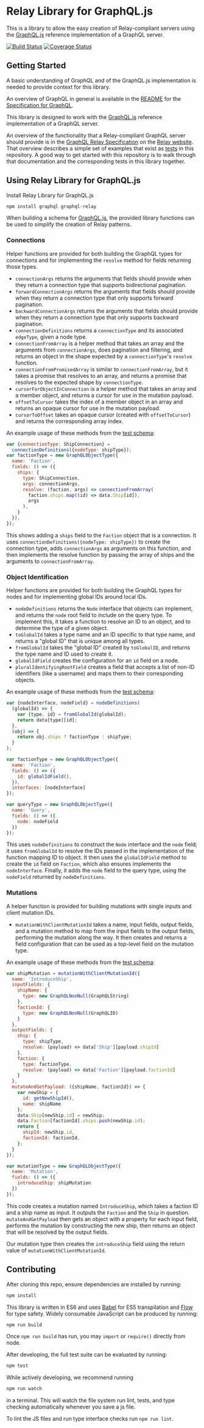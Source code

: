 # Relay Library for GraphQL.js

This is a library to allow the easy creation of Relay-compliant servers using the [GraphQL.js](https://github.com/graphql/graphql-js) reference implementation of a GraphQL server.

[![Build Status](https://travis-ci.org/graphql/graphql-relay-js.svg?branch=master)](https://travis-ci.org/graphql/graphql-relay-js)
[![Coverage Status](https://coveralls.io/repos/graphql/graphql-relay-js/badge.svg?branch=master&service=github)](https://coveralls.io/github/graphql/graphql-relay-js?branch=master)

## Getting Started

A basic understanding of GraphQL and of the GraphQL.js implementation is needed to provide context for this library.

An overview of GraphQL in general is available in the [README](https://github.com/facebook/graphql/blob/master/README.md) for the [Specification for GraphQL](https://github.com/facebook/graphql).

This library is designed to work with the [GraphQL.js](https://github.com/graphql/graphql-js) reference implementation of a GraphQL server.

An overview of the functionality that a Relay-compliant GraphQL server should provide is in the [GraphQL Relay Specification](https://facebook.github.io/relay/docs/graphql-relay-specification.html) on the [Relay website](https://facebook.github.io/relay/). That overview describes a simple set of examples that exist as [tests](src/__tests__) in this repository. A good way to get started with this repository is to walk through that documentation and the corresponding tests in this library together.

## Using Relay Library for GraphQL.js

Install Relay Library for GraphQL.js

```sh
npm install graphql graphql-relay
```

When building a schema for [GraphQL.js](https://github.com/graphql/graphql-js), the provided library functions can be used to simplify the creation of Relay patterns.

### Connections

Helper functions are provided for both building the GraphQL types for connections and for implementing the `resolve` method for fields returning those types.

- `connectionArgs` returns the arguments that fields should provide when they return a connection type that supports bidirectional pagination.
- `forwardConnectionArgs` returns the arguments that fields should provide when they return a connection type that only supports forward pagination.
- `backwardConnectionArgs` returns the arguments that fields should provide when they return a connection type that only supports backward pagination.
- `connectionDefinitions` returns a `connectionType` and its associated `edgeType`, given a node type.
- `connectionFromArray` is a helper method that takes an array and the arguments from `connectionArgs`, does pagination and filtering, and returns an object in the shape expected by a `connectionType`'s `resolve` function.
- `connectionFromPromisedArray` is similar to `connectionFromArray`, but it takes a promise that resolves to an array, and returns a promise that resolves to the expected shape by `connectionType`.
- `cursorForObjectInConnection` is a helper method that takes an array and a member object, and returns a cursor for use in the mutation payload.
- `offsetToCursor` takes the index of a member object in an array and returns an opaque cursor for use in the mutation payload.
- `cursorToOffset` takes an opaque cursor (created with `offsetToCursor`) and returns the corresponding array index.

An example usage of these methods from the [test schema](src/__tests__/starWarsSchema.js):

```js
var {connectionType: ShipConnection} =
  connectionDefinitions({nodeType: shipType});
var factionType = new GraphQLObjectType({
  name: 'Faction',
  fields: () => ({
    ships: {
      type: ShipConnection,
      args: connectionArgs,
      resolve: (faction, args) => connectionFromArray(
        faction.ships.map((id) => data.Ship[id]),
        args
      ),
    }
  }),
});
```

This shows adding a `ships` field to the `Faction` object that is a connection. It uses `connectionDefinitions({nodeType: shipType})` to create the connection type, adds `connectionArgs` as arguments on this function, and then implements the resolve function by passing the array of ships and the arguments to `connectionFromArray`.

### Object Identification

Helper functions are provided for both building the GraphQL types for nodes and for implementing global IDs around local IDs.

 - `nodeDefinitions` returns the `Node` interface that objects can implement, and returns the `node` root field to include on the query type. To implement this, it takes a function to resolve an ID to an object, and to determine the type of a given object.
 - `toGlobalId` takes a type name and an ID specific to that type name, and returns a "global ID" that is unique among all types.
 - `fromGlobalId` takes the "global ID" created by `toGlobalID`, and returns the type name and ID used to create it.
 - `globalIdField` creates the configuration for an `id` field on a node.
 - `pluralIdentifyingRootField` creates a field that accepts a list of non-ID identifiers (like a username) and maps them to their corresponding objects.

An example usage of these methods from the [test schema](src/__tests__/starWarsSchema.js):

```js
var {nodeInterface, nodeField} = nodeDefinitions(
  (globalId) => {
    var {type, id} = fromGlobalId(globalId);
    return data[type][id];
  },
  (obj) => {
    return obj.ships ? factionType : shipType;
  }
);

var factionType = new GraphQLObjectType({
  name: 'Faction',
  fields: () => ({
    id: globalIdField(),
  }),
  interfaces: [nodeInterface]
});

var queryType = new GraphQLObjectType({
  name: 'Query',
  fields: () => ({
    node: nodeField
  })
});
```

This uses `nodeDefinitions` to construct the `Node` interface and the `node` field; it uses `fromGlobalId` to resolve the IDs passed in the implementation of the function mapping ID to object. It then uses the `globalIdField` method to create the `id` field on `Faction`, which also ensures implements the `nodeInterface`. Finally, it adds the `node` field to the query type, using the `nodeField` returned by `nodeDefinitions`.

### Mutations

A helper function is provided for building mutations with single inputs and client mutation IDs.

 - `mutationWithClientMutationId` takes a name, input fields, output fields, and a mutation method to map from the input fields to the output fields, performing the mutation along the way. It then creates and returns a field configuration that can be used as a top-level field on the mutation type.

An example usage of these methods from the [test schema](src/__tests__/starWarsSchema.js):

```js
var shipMutation = mutationWithClientMutationId({
  name: 'IntroduceShip',
  inputFields: {
    shipName: {
      type: new GraphQLNonNull(GraphQLString)
    },
    factionId: {
      type: new GraphQLNonNull(GraphQLID)
    }
  },
  outputFields: {
    ship: {
      type: shipType,
      resolve: (payload) => data['Ship'][payload.shipId]
    },
    faction: {
      type: factionType,
      resolve: (payload) => data['Faction'][payload.factionId]
    }
  },
  mutateAndGetPayload: ({shipName, factionId}) => {
    var newShip = {
      id: getNewShipId(),
      name: shipName
    };
    data.Ship[newShip.id] = newShip;
    data.Faction[factionId].ships.push(newShip.id);
    return {
      shipId: newShip.id,
      factionId: factionId,
    };
  }
});

var mutationType = new GraphQLObjectType({
  name: 'Mutation',
  fields: () => ({
    introduceShip: shipMutation
  })
});
```

This code creates a mutation named `IntroduceShip`, which takes a faction ID and a ship name as input. It outputs the `Faction` and the `Ship` in question. `mutateAndGetPayload` then gets an object with a property for each input field, performs the mutation by constructing the new ship, then returns an object that will be resolved by the output fields.

Our mutation type then creates the `introduceShip` field using the return value of `mutationWithClientMutationId`.

## Contributing

After cloning this repo, ensure dependencies are installed by running:

```sh
npm install
```

This library is written in ES6 and uses [Babel](http://babeljs.io/) for ES5 transpilation and [Flow](http://flowtype.org/) for type safety. Widely consumable JavaScript can be produced by running:

```sh
npm run build
```

Once `npm run build` has run, you may `import` or `require()` directly from node.

After developing, the full test suite can be evaluated by running:

```sh
npm test
```

While actively developing, we recommend running

```sh
npm run watch
```

in a terminal. This will watch the file system run lint, tests, and type checking automatically whenever you save a js file.

To lint the JS files and run type interface checks run `npm run lint`.
